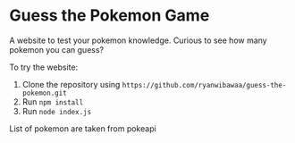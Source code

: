 # Guess the Pokemon Game

A website to test your pokemon knowledge. Curious to see how many pokemon you can guess?

To try the website:

1. Clone the repository using `https://github.com/ryanwibawaa/guess-the-pokemon.git`
2. Run `npm install`
3. Run `node index.js`

List of pokemon are taken from pokeapi
